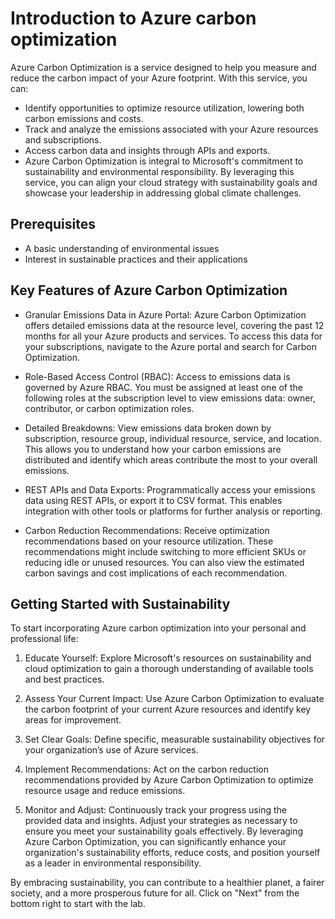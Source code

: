 # Introduction to Azure carbon optimization


Azure Carbon Optimization is a service designed to help you measure and reduce the carbon impact of your Azure footprint. With this service, you can:

 - Identify opportunities to optimize resource utilization, lowering both carbon emissions and costs.
 - Track and analyze the emissions associated with your Azure resources and subscriptions.
 - Access carbon data and insights through APIs and exports.
 - Azure Carbon Optimization is integral to Microsoft's commitment to sustainability and environmental responsibility. By leveraging this service, you can align your cloud strategy with sustainability goals and showcase your leadership in addressing global climate challenges.

## Prerequisites
- A basic understanding of environmental issues
- Interest in sustainable practices and their applications

## Key Features of Azure Carbon Optimization

- Granular Emissions Data in Azure Portal:
   Azure Carbon Optimization offers detailed emissions data at the resource level, covering the past 12 months for all your Azure products and services. To access this data for your subscriptions, navigate to the Azure portal and search for Carbon Optimization.

- Role-Based Access Control (RBAC):
  Access to emissions data is governed by Azure RBAC. You must be assigned at least one of the following roles at the subscription level to view emissions data: owner, contributor, or carbon optimization roles.

- Detailed Breakdowns:
   View emissions data broken down by subscription, resource group, individual resource, service, and location. This allows you to understand how your carbon emissions are distributed and identify which areas contribute the most to your overall emissions.

- REST APIs and Data Exports:
  Programmatically access your emissions data using REST APIs, or export it to CSV format. This enables integration with other tools or platforms for further analysis or reporting.

- Carbon Reduction Recommendations:
  Receive optimization recommendations based on your resource utilization. These recommendations might include switching to more efficient SKUs or reducing idle or unused resources. You can also view the estimated carbon savings and cost implications of each recommendation.


## Getting Started with Sustainability

To start incorporating Azure carbon optimization into your personal and professional life:

1. Educate Yourself: Explore Microsoft's resources on sustainability and cloud optimization to gain a thorough understanding of available tools and best practices.
   
2. Assess Your Current Impact: Use Azure Carbon Optimization to evaluate the carbon footprint of your current Azure resources and identify key areas for improvement.

3. Set Clear Goals: Define specific, measurable sustainability objectives for your organization’s use of Azure services.

4. Implement Recommendations: Act on the carbon reduction recommendations provided by Azure Carbon Optimization to optimize resource usage and reduce emissions.

5. Monitor and Adjust: Continuously track your progress using the provided data and insights. Adjust your strategies as necessary to ensure you meet your sustainability goals effectively.
By leveraging Azure Carbon Optimization, you can significantly enhance your organization's sustainability efforts, reduce costs, and position yourself as a leader in environmental responsibility.

By embracing sustainability, you can contribute to a healthier planet, a fairer society, and a more prosperous future for all. Click on "Next" from the bottom right to start with the lab.
